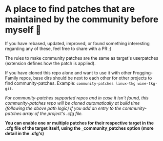# A place to find patches that are maintained by the community before myself :frog:

If you have rebased, updated, improved, or found something interesting regarding any of these, feel free to share with a PR ;)

The rules to make community patches are the same as target's userpatches (extension defines how the patch is applied).

If you have cloned this repo alone and want to use it with other Frogging-Family repos, base dirs should be next to each other for other projects to find community-patches. Example: `community-patches linux-tkg wine-tkg-git`.

*For community-patches supported repos and in case it isn't found, this community-patches repo will be cloned automatically at build time (following the above path logic) if you add an entry to the community-patches array of the project's .cfg file.*

**You can enable one or multiple patches for their respective target in the .cfg file of the target itself, using the _community_patches option (more detail in the .cfg's)**
